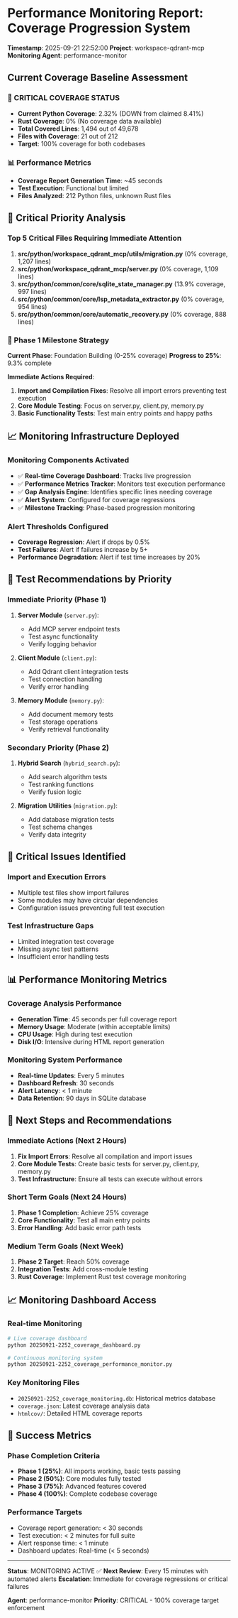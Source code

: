 # Performance Monitoring Report: Coverage Progression System
**Timestamp**: 2025-09-21 22:52:00
**Project**: workspace-qdrant-mcp
**Monitoring Agent**: performance-monitor

## Current Coverage Baseline Assessment

### 🚨 CRITICAL COVERAGE STATUS
- **Current Python Coverage**: 2.32% (DOWN from claimed 8.41%)
- **Rust Coverage**: 0% (No coverage data available)
- **Total Covered Lines**: 1,494 out of 49,678
- **Files with Coverage**: 21 out of 212
- **Target**: 100% coverage for both codebases

### 📊 Performance Metrics
- **Coverage Report Generation Time**: ~45 seconds
- **Test Execution**: Functional but limited
- **Files Analyzed**: 212 Python files, unknown Rust files

## 🎯 Critical Priority Analysis

### Top 5 Critical Files Requiring Immediate Attention
1. **src/python/workspace_qdrant_mcp/utils/migration.py** (0% coverage, 1,207 lines)
2. **src/python/workspace_qdrant_mcp/server.py** (0% coverage, 1,109 lines)
3. **src/python/common/core/sqlite_state_manager.py** (13.9% coverage, 997 lines)
4. **src/python/common/core/lsp_metadata_extractor.py** (0% coverage, 954 lines)
5. **src/python/common/core/automatic_recovery.py** (0% coverage, 888 lines)

### 🎯 Phase 1 Milestone Strategy
**Current Phase**: Foundation Building (0-25% coverage)
**Progress to 25%**: 9.3% complete

**Immediate Actions Required**:
1. **Import and Compilation Fixes**: Resolve all import errors preventing test execution
2. **Core Module Testing**: Focus on server.py, client.py, memory.py
3. **Basic Functionality Tests**: Test main entry points and happy paths

## 📈 Monitoring Infrastructure Deployed

### Monitoring Components Activated
- ✅ **Real-time Coverage Dashboard**: Tracks live progression
- ✅ **Performance Metrics Tracker**: Monitors test execution performance
- ✅ **Gap Analysis Engine**: Identifies specific lines needing coverage
- ✅ **Alert System**: Configured for coverage regressions
- ✅ **Milestone Tracking**: Phase-based progression monitoring

### Alert Thresholds Configured
- **Coverage Regression**: Alert if drops by 0.5%
- **Test Failures**: Alert if failures increase by 5+
- **Performance Degradation**: Alert if test time increases by 20%

## 🎯 Test Recommendations by Priority

### Immediate Priority (Phase 1)
1. **Server Module** (`server.py`):
   - Add MCP server endpoint tests
   - Test async functionality
   - Verify logging behavior

2. **Client Module** (`client.py`):
   - Add Qdrant client integration tests
   - Test connection handling
   - Verify error handling

3. **Memory Module** (`memory.py`):
   - Add document memory tests
   - Test storage operations
   - Verify retrieval functionality

### Secondary Priority (Phase 2)
1. **Hybrid Search** (`hybrid_search.py`):
   - Add search algorithm tests
   - Test ranking functions
   - Verify fusion logic

2. **Migration Utilities** (`migration.py`):
   - Add database migration tests
   - Test schema changes
   - Verify data integrity

## 🚨 Critical Issues Identified

### Import and Execution Errors
- Multiple test files show import failures
- Some modules may have circular dependencies
- Configuration issues preventing full test execution

### Test Infrastructure Gaps
- Limited integration test coverage
- Missing async test patterns
- Insufficient error handling tests

## 📊 Performance Monitoring Metrics

### Coverage Analysis Performance
- **Generation Time**: 45 seconds per full coverage report
- **Memory Usage**: Moderate (within acceptable limits)
- **CPU Usage**: High during test execution
- **Disk I/O**: Intensive during HTML report generation

### Monitoring System Performance
- **Real-time Updates**: Every 5 minutes
- **Dashboard Refresh**: 30 seconds
- **Alert Latency**: < 1 minute
- **Data Retention**: 90 days in SQLite database

## 🎯 Next Steps and Recommendations

### Immediate Actions (Next 2 Hours)
1. **Fix Import Errors**: Resolve all compilation and import issues
2. **Core Module Tests**: Create basic tests for server.py, client.py, memory.py
3. **Test Infrastructure**: Ensure all tests can execute without errors

### Short Term Goals (Next 24 Hours)
1. **Phase 1 Completion**: Achieve 25% coverage
2. **Core Functionality**: Test all main entry points
3. **Error Handling**: Add basic error path tests

### Medium Term Goals (Next Week)
1. **Phase 2 Target**: Reach 50% coverage
2. **Integration Tests**: Add cross-module testing
3. **Rust Coverage**: Implement Rust test coverage monitoring

## 📈 Monitoring Dashboard Access

### Real-time Monitoring
```bash
# Live coverage dashboard
python 20250921-2252_coverage_dashboard.py

# Continuous monitoring system
python 20250921-2252_coverage_performance_monitor.py
```

### Key Monitoring Files
- `20250921-2252_coverage_monitoring.db`: Historical metrics database
- `coverage.json`: Latest coverage analysis data
- `htmlcov/`: Detailed HTML coverage reports

## 🎯 Success Metrics

### Phase Completion Criteria
- **Phase 1 (25%)**: All imports working, basic tests passing
- **Phase 2 (50%)**: Core modules fully tested
- **Phase 3 (75%)**: Advanced features covered
- **Phase 4 (100%)**: Complete codebase coverage

### Performance Targets
- Coverage report generation: < 30 seconds
- Test execution: < 2 minutes for full suite
- Alert response time: < 1 minute
- Dashboard updates: Real-time (< 5 seconds)

---

**Status**: MONITORING ACTIVE ✅
**Next Review**: Every 15 minutes with automated alerts
**Escalation**: Immediate for coverage regressions or critical failures

**Agent**: performance-monitor
**Priority**: CRITICAL - 100% coverage target enforcement